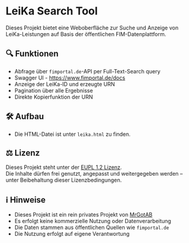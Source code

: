 # LeiKa Search Tool

Dieses Projekt bietet eine  Weboberfläche zur Suche und Anzeige von LeiKa-Leistungen auf Basis der öffentlichen FIM-Datenplattform.

## 🔍 Funktionen

- Abfrage über `fimportal.de`-API per Full-Text-Search query
- Swagger UI - https://www.fimportal.de/docs
- Anzeige der LeiKa-ID und erzeugte URN
- Pagination über alle Ergebnisse
- Direkte Kopierfunktion der URN

## 🛠 Aufbau

- Die HTML-Datei ist unter `leika.html` zu finden.

## ⚖️ Lizenz

Dieses Projekt steht unter der [EUPL 1.2 Lizenz](https://eupl.eu/1.2/de/).  
Die Inhalte dürfen frei genutzt, angepasst und weitergegeben werden – unter Beibehaltung dieser Lizenzbedingungen.

## ℹ️ Hinweise

- Dieses Projekt ist ein rein privates Projekt von [MrGotAB](https://github.com/MrGotAB)
- Es erfolgt keine kommerzielle Nutzung oder Datenverarbeitung
- Die Daten stammen aus öffentlichen Quellen wie `fimportal.de`
- Die Nutzung erfolgt auf eigene Verantwortung
